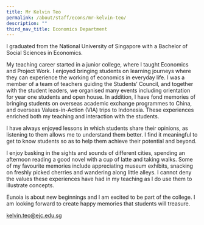 ```yaml
---
title: Mr Kelvin Teo
permalink: /about/staff/econs/mr-kelvin-teo/
description: ""
third_nav_title: Economics Department
---
```



I graduated from the National University of Singapore with a Bachelor of Social Sciences in Economics.

My teaching career started in a junior college, where I taught Economics and Project Work. I enjoyed bringing students on learning journeys where they can experience the working of economics in everyday life. I was a member of a team of teachers guiding the Students’ Council, and together with the student leaders, we organised many events including orientation for year one students and open house. In addition, I have fond memories of bringing students on overseas academic exchange programmes to China, and overseas Values-in-Action (VIA) trips to Indonesia. These experiences enriched both my teaching and interaction with the students.

I have always enjoyed lessons in which students share their opinions, as listening to them allows me to understand them better. I find it meaningful to get to know students so as to help them achieve their potential and beyond.

I enjoy basking in the sights and sounds of different cities, spending an afternoon reading a good novel with a cup of latte and taking walks. Some of my favourite memories include appreciating museum exhibits, snacking on freshly picked cherries and wandering along little alleys. I cannot deny the values these experiences have had in my teaching as I do use them to illustrate concepts.

Eunoia is about new beginnings and I am excited to be part of the college. I am looking forward to create happy memories that students will treasure.

[kelvin.teo@ejc.edu.sg](mailto:kelvin.teo@ejc.edu.sg)